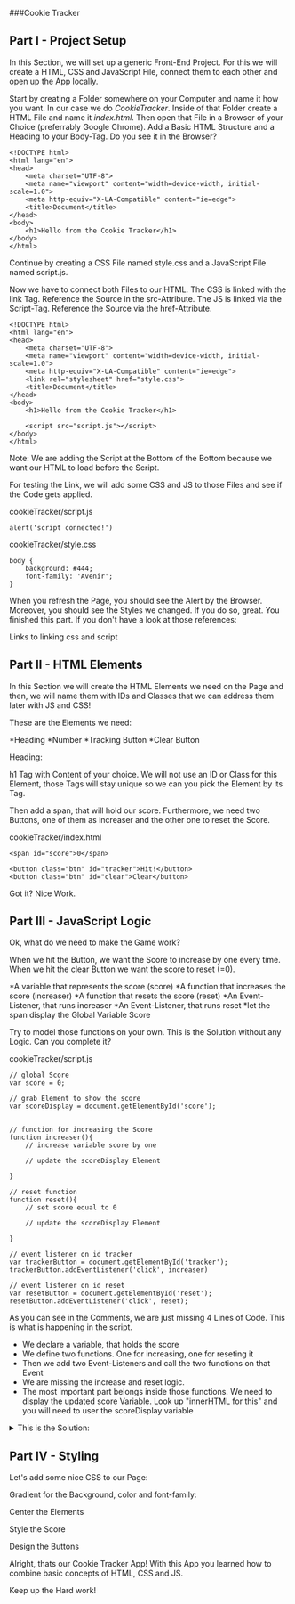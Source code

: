 ###Cookie Tracker

## Part I - Project Setup

In this Section, we will set up a generic Front-End Project. For this we will create a HTML, CSS and JavaScript File, connect them to each other and open up the App locally.

Start by creating a Folder somewhere on your Computer and name it how you want. In our case we do *CookieTracker*. Inside of that Folder create a HTML File and name it *index.html*. Then open that File in a Browser of your Choice (preferrably Google Chrome). Add a Basic HTML Structure and a Heading to your Body-Tag. Do you see it in the Browser? 


    <!DOCTYPE html>
    <html lang="en">
    <head>
        <meta charset="UTF-8">
        <meta name="viewport" content="width=device-width, initial-scale=1.0">
        <meta http-equiv="X-UA-Compatible" content="ie=edge">
        <title>Document</title>
    </head>
    <body>
        <h1>Hello from the Cookie Tracker</h1>
    </body>
    </html>

Continue by creating a CSS File named style.css and a JavaScript File named script.js.

Now we have to connect both Files to our HTML. The CSS is linked with the link Tag. Reference the Source in the src-Attribute. The JS is linked via the Script-Tag. Reference the Source via the href-Attribute.

    <!DOCTYPE html>
    <html lang="en">
    <head>
        <meta charset="UTF-8">
        <meta name="viewport" content="width=device-width, initial-scale=1.0">
        <meta http-equiv="X-UA-Compatible" content="ie=edge">
        <link rel="stylesheet" href="style.css">
        <title>Document</title>
    </head>
    <body>
        <h1>Hello from the Cookie Tracker</h1>

        <script src="script.js"></script>
    </body>
    </html>

Note: We are adding the Script at the Bottom of the Bottom because we want our HTML to load before the Script.

For testing the Link, we will add some CSS and JS to those Files and see if the Code gets applied.

cookieTracker/script.js
    
    alert('script connected!')

cookieTracker/style.css

    body {
        background: #444;
        font-family: 'Avenir';
    }

When you refresh the Page, you should see the Alert by the Browser. Moreover, you should see the Styles we changed. If you do so, great. You finished this part. If you don't have a look at those references:

Links to linking css and script

## Part II - HTML Elements

In this Section we will create the HTML Elements we need on the Page and then, we will name them with IDs and Classes that we can address them later with JS and CSS!

These are the Elements we need: 

*Heading
*Number
*Tracking Button
*Clear Button

Heading: 

h1 Tag with Content of your choice. We will not use an ID or Class for this Element, those Tags will stay unique so we can you pick the Element by its Tag.

Then add a span, that will hold our score. Furthermore, we need two Buttons, one of them as increaser and the other one to reset the Score.

cookieTracker/index.html

    <span id="score">0</span>

    <button class="btn" id="tracker">Hit!</button>
    <button class="btn" id="clear">Clear</button>


Got it? Nice Work.

## Part III - JavaScript Logic

Ok, what do we need to make the Game work?

When we hit the Button, we want the Score to increase by one every time. When we hit the clear Button we want the score to reset (=0).

*A variable that represents the score (score)
*A function that increases the score (increaser)
*A function that resets the score (reset)
*An Event-Listener, that runs increaser
*An Event-Listener, that runs reset
*let the span display the Global Variable Score

Try to model those functions on your own. This is the Solution without any Logic. Can you complete it?

cookieTracker/script.js

    // global Score 
    var score = 0;

    // grab Element to show the score
    var scoreDisplay = document.getElementById('score');


    // function for increasing the Score
    function increaser(){
        // increase variable score by one

        // update the scoreDisplay Element
        
    }

    // reset function
    function reset(){
        // set score equal to 0

        // update the scoreDisplay Element

    }

    // event listener on id tracker
    var trackerButton = document.getElementById('tracker');
    trackerButton.addEventListener('click', increaser)

    // event listener on id reset
    var resetButton = document.getElementById('reset');
    resetButton.addEventListener('click', reset);


As you can see in the Comments, we are just missing 4 Lines of Code.
This is what is happening in the script. 

* We declare a variable, that holds the score
* We define two functions. One for increasing, one for reseting it
* Then we add two Event-Listeners and call the two functions on that Event
* We are missing the increase and reset logic. 
* The most important part belongs inside those functions. We need to display the updated score Variable. Look up "innerHTML for this" and you will need to user the scoreDisplay variable

<details><summary>This is the Solution:</summary>


    // global Score 
    var score = 0;

    // grab Element to show the score
    var scoreDisplay = document.getElementById('score');


    // function for increasing the Score
    function increaser(){
        // increase variable score by one
        score++;
        // update the scoreDisplay Element
        scoreDisplay.innerHTML = score;
    }

    // reset function
    function reset(){
        // set score equal to 0
        score = 0;
        // update the scoreDisplay Element
        scoreDisplay.innerHTML = score;
    }

    // event listener on id tracker
    var trackerButton = document.getElementById('tracker');
    trackerButton.addEventListener('click', increaser)

    // event listener on id reset
    var resetButton = document.getElementById('reset');
    resetButton.addEventListener('click', reset);
</details>

## Part IV - Styling

Let's add some nice CSS to our Page:

Gradient for the Background, color and font-family:

Center the Elements

Style the Score

Design the Buttons

Alright, thats our Cookie Tracker App! With this App you learned how to combine basic concepts of HTML, CSS and JS.

Keep up the Hard work!




